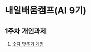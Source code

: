 # 내일배움캠프(AI 9기)

## 1주차 개인과제
1. [숫자 맞추기 게임](https://github.com/kerrrbo/bootcamp_assignment/tree/main/1%EC%A3%BC%EC%B0%A8/%EC%88%AB%EC%9E%90%20%EB%A7%9E%EC%B6%94%EA%B8%B0%20%EA%B2%8C%EC%9E%84)

